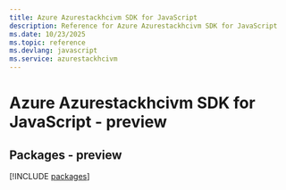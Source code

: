```yaml
---
title: Azure Azurestackhcivm SDK for JavaScript
description: Reference for Azure Azurestackhcivm SDK for JavaScript
ms.date: 10/23/2025
ms.topic: reference
ms.devlang: javascript
ms.service: azurestackhcivm
---
```

# Azure Azurestackhcivm SDK for JavaScript - preview
## Packages - preview
[!INCLUDE [packages](azurestackhcivm-index.md)]